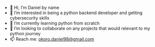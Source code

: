 - 👋 Hi, I’m Daniel by name
- 👀 I’m interested in being a python backend developer and getting cybersecurity skills
- 🌱 I’m currently learning python from scratch
- 💞️ I’m looking to collaborate on any projects that would relevant to my python journey
- 📫 Reach me: okoro.daniel98@gmail.com

<!---
mysteriousdeee/mysteriousdeee is a ✨ special ✨ repository because its `README.md` (this file) appears on your GitHub profile.
You can click the Preview link to take a look at your changes.
--->
